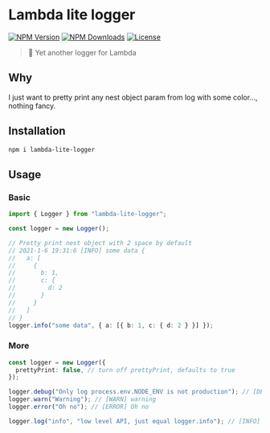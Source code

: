 # Lambda lite logger

[![NPM Version](https://img.shields.io/npm/v/lambda-lite-logger.svg?style=for-the-badge)](https://www.npmjs.com/package/lambda-lite-logger)
[![NPM Downloads](https://img.shields.io/npm/dt/lambda-lite-logger.svg?style=for-the-badge)](https://www.npmjs.com/package/lambda-lite-logger)
[![License](https://img.shields.io/github/license/EastSun5566/lambda-lite-logger.svg?style=for-the-badge)](https://github.com/EastSun5566/lambda-lite-logger/blob/main/LICENSE)

> 📝 Yet another logger for Lambda

## Why

I just want to pretty print any nest object param from log with some color..., nothing fancy.

## Installation

```sh
npm i lambda-lite-logger
```

## Usage

### Basic

```ts
import { Logger } from "lambda-lite-logger";

const logger = new Logger();

// Pretty print nest object with 2 space by default
// 2021-1-6 19:31:6 [INFO] some data {
//   a: [
//     {
//       b: 1,
//       c: {
//         d: 2
//       }
//     }
//   ]
// }
logger.info("some data", { a: [{ b: 1, c: { d: 2 } }] });
```

### More

```ts
const logger = new Logger({
  prettyPrint: false, // turn off prettyPrint, defaults to true
});

logger.debug("Only log process.env.NODE_ENV is not production"); // [DEBUG] ...
logger.warn("Warning"); // [WARN] warning
logger.error("Oh no"); // [ERROR] Oh no

logger.log("info", "low level API, just equal logger.info"); // [INFO] ...
```
